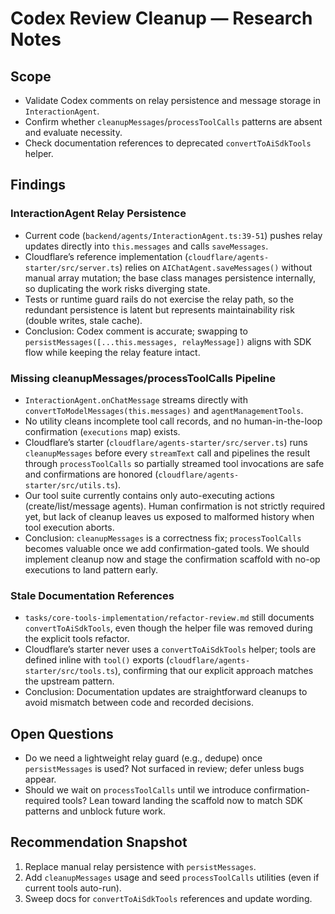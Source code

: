# Codex Review Cleanup — Research Notes

## Scope
- Validate Codex comments on relay persistence and message storage in `InteractionAgent`.
- Confirm whether `cleanupMessages`/`processToolCalls` patterns are absent and evaluate necessity.
- Check documentation references to deprecated `convertToAiSdkTools` helper.

## Findings

### InteractionAgent Relay Persistence
- Current code (`backend/agents/InteractionAgent.ts:39-51`) pushes relay updates directly into `this.messages` and calls `saveMessages`.
- Cloudflare’s reference implementation (`cloudflare/agents-starter/src/server.ts`) relies on `AIChatAgent.saveMessages()` without manual array mutation; the base class manages persistence internally, so duplicating the work risks diverging state.
- Tests or runtime guard rails do not exercise the relay path, so the redundant persistence is latent but represents maintainability risk (double writes, stale cache).
- Conclusion: Codex comment is accurate; swapping to `persistMessages([...this.messages, relayMessage])` aligns with SDK flow while keeping the relay feature intact.

### Missing cleanupMessages/processToolCalls Pipeline
- `InteractionAgent.onChatMessage` streams directly with `convertToModelMessages(this.messages)` and `agentManagementTools`.
- No utility cleans incomplete tool call records, and no human-in-the-loop confirmation (`executions` map) exists.
- Cloudflare’s starter (`cloudflare/agents-starter/src/server.ts`) runs `cleanupMessages` before every `streamText` call and pipelines the result through `processToolCalls` so partially streamed tool invocations are safe and confirmations are honored (`cloudflare/agents-starter/src/utils.ts`).
- Our tool suite currently contains only auto-executing actions (create/list/message agents). Human confirmation is not strictly required yet, but lack of cleanup leaves us exposed to malformed history when tool execution aborts.
- Conclusion: `cleanupMessages` is a correctness fix; `processToolCalls` becomes valuable once we add confirmation-gated tools. We should implement cleanup now and stage the confirmation scaffold with no-op executions to land pattern early.

### Stale Documentation References
- `tasks/core-tools-implementation/refactor-review.md` still documents `convertToAiSdkTools`, even though the helper file was removed during the explicit tools refactor.
- Cloudflare’s starter never uses a `convertToAiSdkTools` helper; tools are defined inline with `tool()` exports (`cloudflare/agents-starter/src/tools.ts`), confirming that our explicit approach matches the upstream pattern.
- Conclusion: Documentation updates are straightforward cleanups to avoid mismatch between code and recorded decisions.

## Open Questions
- Do we need a lightweight relay guard (e.g., dedupe) once `persistMessages` is used? Not surfaced in review; defer unless bugs appear.
- Should we wait on `processToolCalls` until we introduce confirmation-required tools? Lean toward landing the scaffold now to match SDK patterns and unblock future work.

## Recommendation Snapshot
1. Replace manual relay persistence with `persistMessages`.
2. Add `cleanupMessages` usage and seed `processToolCalls` utilities (even if current tools auto-run).
3. Sweep docs for `convertToAiSdkTools` references and update wording.
